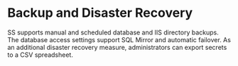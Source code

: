 [title]: # (Backup and Disaster Recovery)
[tags]: # (Backup and Disaster Recovery)
[priority]: # (800)

# Backup and Disaster Recovery

SS supports manual and scheduled database and IIS directory backups. The database access settings support SQL Mirror and automatic failover. As an additional disaster recovery measure, administrators can export secrets to a CSV spreadsheet.
